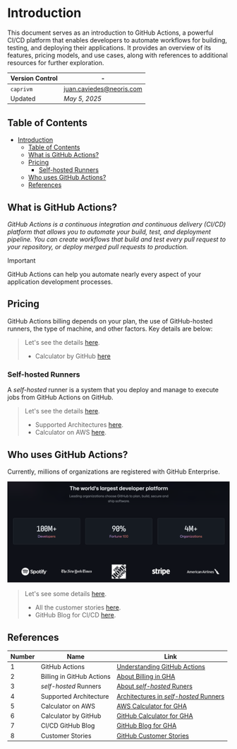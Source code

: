 # Introduction

This document serves as an introduction to GitHub Actions, a powerful CI/CD platform that enables developers to automate workflows for building, testing, and deploying their applications. It provides an overview of its features, pricing models, and use cases, along with references to additional resources for further exploration.

| **Version Control** | -                          |
| ------------------- | -------------------------- |
| `caprivm`           | <juan.caviedes@neoris.com> |
| Updated             | _May 5, 2025_              |

## Table of Contents

- [Introduction](#introduction)
  - [Table of Contents](#table-of-contents)
  - [What is GitHub Actions?](#what-is-github-actions)
  - [Pricing](#pricing)
    - [Self-hosted Runners](#self-hosted-runners)
  - [Who uses GitHub Actions?](#who-uses-github-actions)
  - [References](#references)

## What is GitHub Actions?

_GitHub Actions is a continuous integration and continuous delivery (CI/CD) platform that allows you to automate your build, test, and deployment pipeline. You can create workflows that build and test every pull request to your repository, or deploy merged pull requests to production._

> [!IMPORTANT]
> GitHub Actions can help you automate nearly every aspect of your application development processes.

## Pricing

GitHub Actions billing depends on your plan, the use of GitHub-hosted runners, the type of machine, and other factors. Key details are below:

> Let's see the details [here](https://docs.github.com/en/billing/managing-billing-for-your-products/managing-billing-for-github-actions/about-billing-for-github-actions).
>
> - Calculator by GitHub [here](https://github.com/pricing/calculator#actions)

### Self-hosted Runners

A _self-hosted_ runner is a system that you deploy and manage to execute jobs from GitHub Actions on GitHub.

> Let's see the details [here](https://docs.github.com/en/actions/hosting-your-own-runners/managing-self-hosted-runners/about-self-hosted-runners).
>
> - Supported Architectures [here](https://docs.github.com/en/actions/hosting-your-own-runners/managing-self-hosted-runners/supported-architectures-and-operating-systems-for-self-hosted-runners).
> - Calculator on AWS [here](https://runs-on.com/calculator/).

## Who uses GitHub Actions?

Currently, millions of organizations are registered with GitHub Enterprise.

![Alt text: A visual representation of GitHub Actions customers](../images/introduction-who-use-gha.png)

> Let's see some details [here](https://github.com/customer-stories).
>
> - All the customer stories [here](https://github.com/customer-stories/all).
> - GitHub Blog for CI/CD [here](https://github.blog/enterprise-software/ci-cd/).

## References

| Number | Name                      | Link                                                                                                                                                               |
| ------ | ------------------------- | ------------------------------------------------------------------------------------------------------------------------------------------------------------------ |
| 1      | GitHub Actions            | [Understanding GitHub Actions](https://docs.github.com/en/actions/about-github-actions/understanding-github-actions)                                               |
| 2      | Billing in GitHub Actions | [About Billing in GHA](https://docs.github.com/en/billing/managing-billing-for-your-products/managing-billing-for-github-actions/about-billing-for-github-actions) |
| 3      | _self-hosted_ Runners     | [About _self-hosted_ Runers](https://docs.github.com/en/actions/hosting-your-own-runners/managing-self-hosted-runners/about-self-hosted-runners)                   |
| 4      | Supported Architecture    | [Architectures in _self-hosted_ Runners](https://github.com/pricing/calculator#actions)                                                                            |
| 5      | Calculator on AWS         | [AWS Calculator for GHA](https://runs-on.com/calculator/)                                                                                                          |
| 6      | Calculator by GitHub      | [GitHub Calculator for GHA](https://github.com/pricing/calculator#actions)                                                                                         |
| 7      | CI/CD GitHub Blog         | [GitHub Blog for GHA](https://github.blog/enterprise-software/ci-cd/)                                                                                              |
| 8      | Customer Stories          | [GitHub Customer Stories](https://github.com/customer-stories/all)                                                                                                 |
